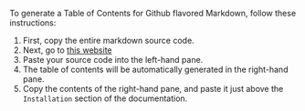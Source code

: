 To generate a Table of Contents for Github flavored Markdown, follow these instructions:

1. First, copy the entire markdown source code.
2. Next, go to [this website](https://ecotrust-canada.github.io/markdown-toc/)
3. Paste your source code into the left-hand pane.
4. The table of contents will be automatically generated in the right-hand pane.
5. Copy the contents of the right-hand pane, and paste it just above the `Installation` section of the documentation.
